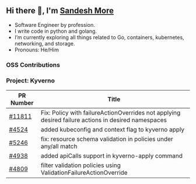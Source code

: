 ## Hi there 👋, I'm [Sandesh More](https://www.linkedin.com/in/samore04/) 


- Software Engineer by profession.
- I write code in python and golang.
- I’m currently exploring all things related to Go, containers, kubernetes, networking, and storage.
- Pronouns: He/Him


### OSS Contributions
### Project: **Kyverno**
| PR Number | Title                                                                                           |
|-----------|-------------------------------------------------------------------------------------------------|
| [#11811](https://github.com/kyverno/kyverno/pull/11811) | Fix: Policy with failureActionOverrides not applying desired failure actions in desired namespaces |
| [#4524](https://github.com/kyverno/kyverno/pull/4524)   | added kubeconfig and context flag to kyverno apply                                                        |
| [#5246](https://github.com/kyverno/kyverno/pull/5246)   | fix: resource schema validation in policies under any/all match                                           |
| [#4938](https://github.com/kyverno/kyverno/pull/4938)   | added apiCalls support in kyverno-apply command                                                           |
| [#4809](https://github.com/kyverno/kyverno/pull/4809)   | filter validation policies using ValidationFailureActionOverride                                          |
